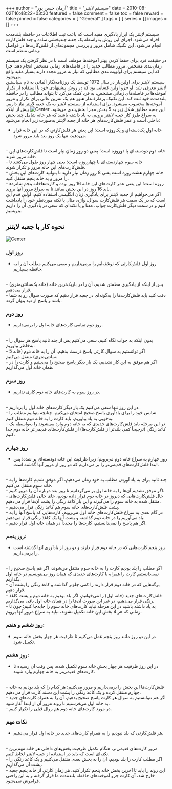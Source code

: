 +++
author = "آرمان حسن پور"
title = "سیستم لایتنر" 
date = 2010-08-02T16:48:22+03:30
featured = false
comment = false
toc = false
reward = false
pinned = false
categories = [
	"General"
]
tags = [
]
series = []
images = []
+++

سیستم لایتنر یک ابزار یادگیری مفید است که باعث ثبت اطلاعات در حافظه بلندمدت افراد می‌شود. اجرای این روش به‌واسطه یک جعبه چندبخشی ساده و چند فلش‌کارت انجام می‌شود. این تکنیک شامل مرور و بررسی مجموعه‌ای از فلش‌کارت‌ها در فواصل زمانی منظم است.
<!--more-->
در حقیقت فرد برای حفظ کردن بهتر آموخته‌ها موظف است با در نظر گرفتن یک سیستم زمان‌بندی مشخص، مرور مطالب جدید را در فاصله‌های زمانی مشخص انجام دهد. چرا که این سیستم برای اولویت‌بندی مطالبی که نیاز به مرور مجدد دارند بسیار مفید واقع می‌شود.
<br>
سیستم لایتنر برای اولین‌بار در سال 1972 توسط یک روزنامه‌نگار آلمانی به نام سباستین لایتنر معرفی شد. او جزو اولین کسانی بود که در روش پیشنهادی خود با استفاده از تکرار آموخته‌ها در فاصله‌های زمانی مشخص، به فرد کمک می‌کرد تا بتواند مطالب را در حافظه بلندمدت خود ثبت کند. این تکنیک پرطرف‌دار هنوز هم یک تمرین عالی برای تکرار و مرور آموخته‌ها محسوب می‌شود. برای استفاده از سیستم لایتنر به یک جعبه لاینتر نیاز داریم. این جعبه مطابق شکل زیر به 5 بخش مجزا بخش‌بندی می‌شود.
![Center](/leitner-box.jpg#center)
پیش از اینکه به سراغ طرز کار جعبه لایتنر برویم، به یاد داشته باشید که هر خانه شامل چند بخش داخلی است و عمر فلش‌کارت‌های هر خانه از جعبه لایتنر به‌صورت زیر انجام می‌شود:
<br>
- خانه اول یک‌دسته‌ای و یک‌روزه است؛ این یعنی هر فلش‌کارتی که در این خانه قرار می‌دهید، تنها یک روز بعد باید مرور شود.
<br>
- خانه دوم دودسته‌ای یا دوروزه است؛ یعنی دو روز زمان نیاز است تا فلش‌کارت‌های این خانه مرور شوند.
<br>
- خانه سوم چهاردسته‌ای یا چهارروزه است؛ یعنی چهار روز طول می‌کشد تا فلش‌کارت‌های این خانه مرور و تکرار شوند.
<br>
- خانه چهارم هشت‌روزه است یعنی 8 روز زمان نیاز دارید تا بتوانید کارت‌های این بخش را مرور و به خانه پنجم منتقل کنید.
<br>
- خانه پنجم شانزده‎روزه است؛ این یعنی عمر کارت‌های این خانه 16 روز بوده و کارت‌ها باید 16 روز در این بخش بمانند تا به سراغ مرور آنها بروید.
<br>
اگر می‌خواهیم از جعبه لایتنر برای یادگیری زبان انگلیسی استفاده کنیم، اولین قدم این است که در یک سمت هر فلش‌کارت سوال، واژه، مثال یا نکته موردنظر خود را یادداشت کنیم و در سمت دیگر فلش‌کارت جواب، معنا و یا نکته‌ای که سعی در یادگیری آن را داریم بنویسیم.

## نحوه کار با جعبه لایتنر
![Center](/leitner-system.png#center)
### روز اول
- روز اول فلش‌کارتی که نوشته‌ایم را برمی‌داریم و سعی می‌کنیم مطلب آن را به حافظه بسپاریم.
<br>
- پس از اینکه از یادگیری مطمئن شدیم، آن را در باریک‌ترین خانه (خانه یک‌سانتی‌متری) قرار می‌دهیم.
<br>
- دقت کنید باید فلش‌کارت‌ها را به‌گونه‌ای در جعبه قرار دهیم که صورت سوال رو به شما باشد و پاسخ از دید پنهان گردد.

### روز دوم
- روز دوم تمامی کارت‌های خانه اول را برمی‌داریم.
<br>
- بدون اینکه به جواب نگاه کنیم، سعی می‌کنیم پس از چند ثانیه پاسخ هر سوال را به‌خاطر بیاوریم.
<br>
- اگر توانستیم به سوال کارتی پاسخ درست بدهیم، آن را به خانه دوم (خانه 5 سانتی‌متری) منتقل می‌کنیم.
<br>
- اگر هم موفق به این کار نشدیم، یک بار دیگر پاسخ صحیح را می‌بینیم و کارت را در همان خانه اول می‌گذاریم.

### روز سوم
- در روز سوم به کارت‌های خانه دوم کاری نداریم.
<br>
- در این روز تنها سعی می‌کنیم یک‌‌ بار دیگر کارت‌های خانه اول را برداریم.
<br>
- شانس خود را برای یادآوری پاسخ صحیح امتحان می‌کنیم. چنانچه بتوانیم مطلب را به‌خوبی به یاد بیاوریم، باید کارت را به خانه دوم منتقل کنیم.
<br>
- در این مرحله باید فلش‌کارت‌های جدیدی که به خانه دوم وارد می‌شوند را به‌واسطه یک کاغذ رنگی (ترجیحاً کمی بلندتر از فلش‌کارت‌ها) از فلش‌کارت‌های قدیمی‌ترِ خانه دوم جدا کنیم.

### روز چهارم
- روز چهارم به سراغ خانه دوم می‌رویم؛ زیرا ظرفیت این خانه دودسته‌ای پر شده؛ پس ابتدا فلش‌کارت‌های قدیمی‌تر را بر می‌داریم که دو روز از مرور آنها گذشته است.
<br>
- چند ثانیه برای به یاد آوردن مطلب به خود زمان می‌دهیم، اگر موفق شدیم کارت‌ها را به خانه سوم منتقل می‌کنیم.
<br>
- اگر موفق نشدیم آن‌ها را به خانه اول بر می‌گردانیم تا روز بعد دوباره آن را مرور کنیم.
<br>
- حال فلش‌کارت‌هایی که دیروز در خانه دوم قرار داده بودیم، جای خالی فلش‌کارت‌های منتقل شده به خانه سوم را می‌گیرند و این بار کاغذ رنگی را پشت آن‌ها قرار می‌دهیم.
<br>
- پشت فلش‌کارت‌های خانه سوم هم کاغذ رنگی قرار می‌دهیم.
<br>
- در گام بعدی به سراغ فلش‌کارت‌های خانه اول می‌رویم، کارت‌هایی که پاسخ آنها را به یاد می‌آوریم را در خانه دوم گذاشته و پشت آنها یک کاغذ رنگی قرار می‌دهیم.
<br>
- اگر هم پاسخ را نمی‌دانستیم، کارت‌ها را مجدداً در همان خانه اول قرار دهیم.

### روز پنجم:
- روز پنجم کارت‌هایی که در خانه دوم قرار دارند و دو روز از یادآوری آنها گذشته است را برمی‌داریم.
<br>
- اگر مطلب را بلد بودیم کارت را به خانه سوم منتقل می‌شوند، اگر هم پاسخ صحیح را نمی‌دانستیم کارت را همراه‌ با کارت‌های جدیدی که همان روز می‌نویسیم در خانه اول بگذاریم.
<br>
- برگه‌هایی که در خانه دوم قرار دارند را کمی جلوتر گذاشته و کاغذ رنگی را پشت آن قرار دهیم.
<br>
- فلش‌کارت‌های جدید (خانه اول) را می‌خوانیم، اگر بلد بودیم به خانه دوم و پشت کاغذ رنگی قرار می‌دهیم، در غیر این صورت آن‌ها را در همان خانه اول باقی می‌گذاریم.
<br>
- به یاد داشته باشید در این مرحله نباید کارت‌های خانه سوم را جابه‌جا کنیم؛ چون تا زمانی که هر 4 بخش این خانه تکمیل نشوند، نباید به سراغ مرور آنها برویم.

### روز ششم و هفتم:
- در این دو روز مانند روز پنجم عمل می‌کنیم تا ظرفیت هر چهار بخش خانه سوم تکمیل شود.

### روز هشتم:
- در این روز ظرفیت هر چهار بخشِ خانه سوم تکمیل شده، پس وقت آن رسیده تا کارت‌های قدیمی‌تر به خانه چهارم وارد شوند.
<br>
- فلش‌کارت‌ها این بخش را برمی‌داریم و مرور می‌کنیم؛ هر کدام را که بلد بودیم به خانه چهارم منتقل کرده و یک کاغذ رنگی را پشت این دسته کارت قرار می‌دهیم.
<br>
- اگر هم نتوانستیم به سوال هر کارت پاسخ صحیح بدهیم، آن را به همراهِ کارت‌های جدید به خانه اول می‌فرستیم تا روند مرور آن از ابتدا آغاز شود.
<br>
- در مورد کارت‌های خانه دوم هم روال قبلی را تکرار کنیم.

### نکات مهم
- هر فلش‌کارتی که بلد نبودیم را به همراهِ کارت‌های جدید در خانه اول قرار می‌دهیم.
<br>
- مرور کارت‌های قدیمی‌تر، هنگام تکمیل ظرفیت بخش‌های داخلی هر خانه مهم‌ترین نکته‌ای است که باید در استفاده از جعبه لایتنر لحاظ کنیم.
<br>
- اگر مطلب کارت را بلد بودیم، آن را به بخش بعدی منتقل می‌کنیم و یک کاغذ رنگی را پشت آن می‌گذاریم.
<br>
- این روند را باید تا آخرین بخش خانه پنجم تکرار کنید. هر زمان کارتی از خانه پنجم جعبه خارج شد، آن کارت جزو آموخته‌های حافظه بلندمدت ما قرار گرفته و به این راحتی فراموش نمی‌شود.